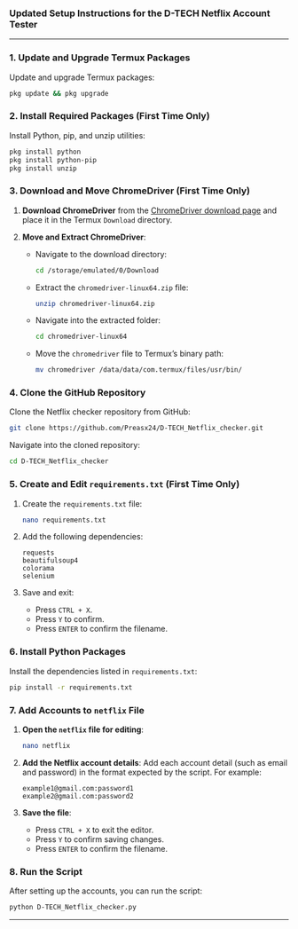 
### Updated **Setup Instructions for the D-TECH Netflix Account Tester**

---

### 1. Update and Upgrade Termux Packages
Update and upgrade Termux packages:

```bash
pkg update && pkg upgrade
```

### 2. Install Required Packages (First Time Only)
Install Python, pip, and unzip utilities:

```bash
pkg install python
pkg install python-pip
pkg install unzip
```

### 3. Download and Move ChromeDriver (First Time Only)

1. **Download ChromeDriver** from the [ChromeDriver download page](https://sites.google.com/chromium.org/driver/) and place it in the Termux `Download` directory.

2. **Move and Extract ChromeDriver**:
   - Navigate to the download directory:

     ```bash
     cd /storage/emulated/0/Download
     ```

   - Extract the `chromedriver-linux64.zip` file:

     ```bash
     unzip chromedriver-linux64.zip
     ```

   - Navigate into the extracted folder:

     ```bash
     cd chromedriver-linux64
     ```

   - Move the `chromedriver` file to Termux’s binary path:

     ```bash
     mv chromedriver /data/data/com.termux/files/usr/bin/
     ```

### 4. Clone the GitHub Repository
Clone the Netflix checker repository from GitHub:

```bash
git clone https://github.com/Preasx24/D-TECH_Netflix_checker.git
```

Navigate into the cloned repository:

```bash
cd D-TECH_Netflix_checker
```

### 5. Create and Edit `requirements.txt` (First Time Only)

1. Create the `requirements.txt` file:

   ```bash
   nano requirements.txt
   ```

2. Add the following dependencies:

   ```
   requests
   beautifulsoup4
   colorama
   selenium
   ```

3. Save and exit:
   - Press `CTRL + X`.
   - Press `Y` to confirm.
   - Press `ENTER` to confirm the filename.

### 6. Install Python Packages
Install the dependencies listed in `requirements.txt`:

```bash
pip install -r requirements.txt
```

### 7. Add Accounts to `netflix` File

1. **Open the `netflix` file for editing**:

   ```bash
   nano netflix
   ```

2. **Add the Netflix account details**:
   Add each account detail (such as email and password) in the format expected by the script. For example:

   ```
   example1@gmail.com:password1
   example2@gmail.com:password2
   ```

3. **Save the file**:
   - Press `CTRL + X` to exit the editor.
   - Press `Y` to confirm saving changes.
   - Press `ENTER` to confirm the filename.

### 8. Run the Script
After setting up the accounts, you can run the script:

```bash
python D-TECH_Netflix_checker.py
```

---